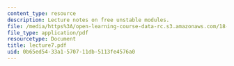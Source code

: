 ```yaml
---
content_type: resource
description: Lecture notes on free unstable modules.
file: /media/https%3A/open-learning-course-data-rc.s3.amazonaws.com/18-917-topics-in-algebraic-topology-the-sullivan-conjecture-fall-2007/0b65ed5433a1570711db5113fe4576a0_lecture7.pdf
file_type: application/pdf
resourcetype: Document
title: lecture7.pdf
uid: 0b65ed54-33a1-5707-11db-5113fe4576a0
---
```

